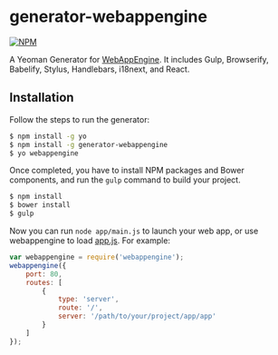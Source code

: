 # generator-webappengine

[![NPM](https://nodei.co/npm/generator-webappengine.png?downloads=true&stars=true)](https://nodei.co/npm/generator-webappengine/)    

A Yeoman Generator for [WebAppEngine](https://github.com/cheton/webappengine).  It includes Gulp, Browserify, Babelify, Stylus, Handlebars, i18next, and React.

## Installation
Follow the steps to run the generator:
```bash
$ npm install -g yo
$ npm install -g generator-webappengine
$ yo webappengine
```

Once completed, you have to install NPM packages and Bower components, and run the `gulp` command to build your project.
```bash
$ npm install
$ bower install
$ gulp
```

Now you can run `node app/main.js` to launch your web app, or use webappengine to load [app.js](/generators/app/templates/app/app.js). For example:
 ```js
 var webappengine = require('webappengine');
 webappengine({
     port: 80,
     routes: [
         {
             type: 'server',
             route: '/',
             server: '/path/to/your/project/app/app'
         }
     ]
 });
 ```
